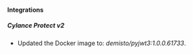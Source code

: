 #### Integrations
##### Cylance Protect v2
- Updated the Docker image to: *demisto/pyjwt3:1.0.0.61733*.
